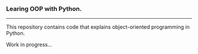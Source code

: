 ### Learing OOP with Python.
---

This repository contains code that explains object-oriented programming in Python.

Work in progress...
